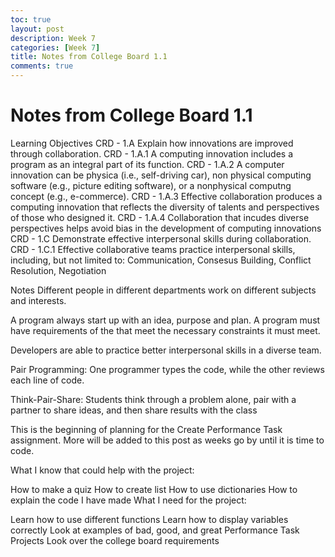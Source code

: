 ```yaml
---
toc: true
layout: post
description: Week 7
categories: [Week 7]
title: Notes from College Board 1.1
comments: true
--- 
```


# Notes from College Board 1.1

Learning Objectives
CRD - 1.A Explain how innovations are improved through collaboration.
CRD - 1.A.1 A computing innovation includes a program as an integral part of its function.
CRD - 1.A.2 A computer innovation can be physica (i.e., self-driving car), non physical computing software (e.g., picture editing software), or a nonphysical computng concept (e.g., e-commerce).
CRD - 1.A.3 Effective collaboration produces a computing innovation that reflects the diversity of talents and perspectives of those who designed it.
CRD - 1.A.4 Collaboration that incudes diverse perspectives helps avoid bias in the development of computing innovations
CRD - 1.C Demonstrate effective interpersonal skills during collaboration.
CRD - 1.C.1 Effective collaborative teams practice interpersonal skills, including, but not limited to: Communication, Consesus Building, Conflict Resolution, Negotiation

Notes
Different people in different departments work on different subjects and interests.

A program always start up with an idea, purpose and plan. A program must have requirements of the that meet the necessary constraints it must meet.

Developers are able to practice better interpersonal skills in a diverse team.

Pair Programming: One programmer types the code, while the other reviews each line of code.

Think-Pair-Share: Students think through a problem alone, pair with a partner to share ideas, and then share results with the class

This is the beginning of planning for the Create Performance Task assignment. More will be added to this post as weeks go by until it is time to code.

What I know that could help with the project:

How to make a quiz
How to create list
How to use dictionaries
How to explain the code I have made
What I need for the project:

Learn how to use different functions
Learn how to display variables correctly
Look at examples of bad, good, and great Performance Task Projects
Look over the college board requirements

